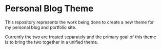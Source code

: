 # Personal Blog Theme

This repository represents the work being done to create a new theme for my personal blog and portfolio site.

Currently the two are treated separately and the primary goal of this theme is to bring the two together in a unified theme.
